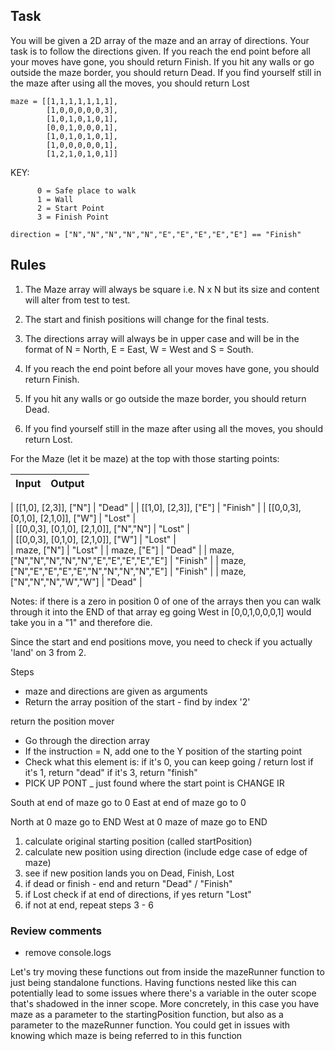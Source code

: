 ## Task

You will be given a 2D array of the maze and an array of directions. Your task is to follow the directions given. If you reach the end point before all your moves have gone, you should return Finish. If you hit any walls or go outside the maze border, you should return Dead. If you find yourself still in the maze after using all the moves, you should return Lost

```
maze = [[1,1,1,1,1,1,1],
        [1,0,0,0,0,0,3],
        [1,0,1,0,1,0,1],
        [0,0,1,0,0,0,1],
        [1,0,1,0,1,0,1],
        [1,0,0,0,0,0,1],
        [1,2,1,0,1,0,1]]
```

KEY:

```
      0 = Safe place to walk
      1 = Wall
      2 = Start Point
      3 = Finish Point

direction = ["N","N","N","N","N","E","E","E","E","E"] == "Finish"
```

## Rules

1. The Maze array will always be square i.e. N x N but its size and content will alter from test to test.

2. The start and finish positions will change for the final tests.

3. The directions array will always be in upper case and will be in the format of N = North, E = East, W = West and S = South.

4. If you reach the end point before all your moves have gone, you should return Finish.

5. If you hit any walls or go outside the maze border, you should return Dead.

6. If you find yourself still in the maze after using all the moves, you should return Lost.

For the Maze (let it be maze) at the top with those starting points:

| Input | Output |
| ----- | ------ |

| [[1,0],
   [2,3]], ["N"] | "Dead" |
| [[1,0],
   [2,3]], ["E"] | "Finish" |
| [[0,0,3],
   [0,1,0],
   [2,1,0]], ["W"] | "Lost" |  
| [[0,0,3],
   [0,1,0],
   [2,1,0]], ["N","N"] | "Lost" |  
| [[0,0,3],
   [0,1,0],
   [2,1,0]], ["W"] | "Lost" |  
| maze, ["N"] | "Lost" |
| maze, ["E"] | "Dead" |
| maze, ["N","N","N","N","N","E","E","E","E","E"] | "Finish" |
| maze, ["N","E","E","E","E","N","N","N","N","E"] | "Finish" |
| maze, ["N","N","N","W","W"] | "Dead" |

Notes: if there is a zero in position 0 of one of the arrays then you can walk through it into the END of that array eg going West in [0,0,1,0,0,0,1] would take you in a "1" and therefore die.

Since the start and end positions move, you need to check if you actually 'land' on 3 from 2.

Steps

- maze and directions are given as arguments
- Return the array position of the start - find by index '2'

return the position mover

- Go through the direction array
- If the instruction = N, add one to the Y position of the starting point
- Check what this element is:
  if it's 0, you can keep going / return lost
  if it's 1, return "dead"
  if it's 3, return "finish"
- PICK UP PONT \_ just found where the start point is CHANGE IR

South at end of maze go to 0
East at end of maze go to 0

North at 0 maze go to END
West at 0 maze of maze go to END

1. calculate original starting position (called startPosition)
2. calculate new position using direction (include edge case of edge of maze)
3. see if new position lands you on Dead, Finish, Lost
4. if dead or finish - end and return "Dead" / "Finish"
5. if Lost check if at end of directions, if yes return "Lost"
6. if not at end, repeat steps 3 - 6

### Review comments

- remove console.logs

Let's try moving these functions out from inside the mazeRunner function to just being standalone functions. Having functions nested like this can potentially lead to some issues where there's a variable in the outer scope that's shadowed in the inner scope. More concretely, in this case you have maze as a parameter to the startingPosition function, but also as a parameter to the mazeRunner function. You could get in issues with knowing which maze is being referred to in this function
